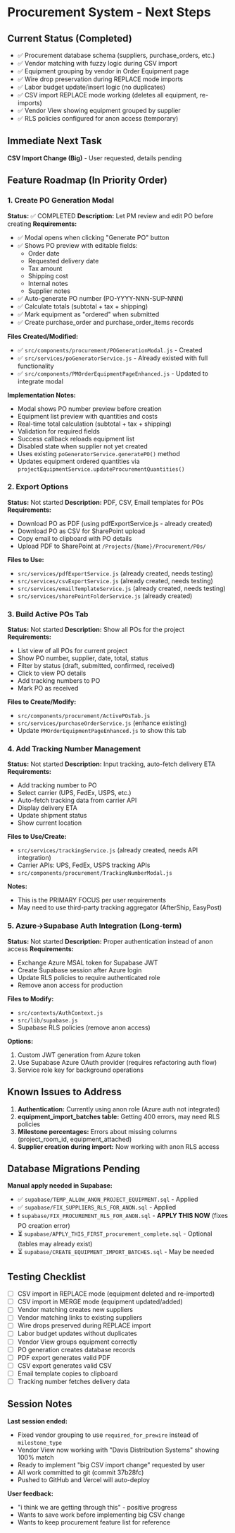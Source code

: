 # Procurement System - Next Steps

## Current Status (Completed)
- ✅ Procurement database schema (suppliers, purchase_orders, etc.)
- ✅ Vendor matching with fuzzy logic during CSV import
- ✅ Equipment grouping by vendor in Order Equipment page
- ✅ Wire drop preservation during REPLACE mode imports
- ✅ Labor budget update/insert logic (no duplicates)
- ✅ CSV import REPLACE mode working (deletes all equipment, re-imports)
- ✅ Vendor View showing equipment grouped by supplier
- ✅ RLS policies configured for anon access (temporary)

## Immediate Next Task
**CSV Import Change (Big)** - User requested, details pending

## Feature Roadmap (In Priority Order)

### 1. Create PO Generation Modal
**Status:** ✅ COMPLETED
**Description:** Let PM review and edit PO before creating
**Requirements:**
- ✅ Modal opens when clicking "Generate PO" button
- ✅ Shows PO preview with editable fields:
  - Order date
  - Requested delivery date
  - Tax amount
  - Shipping cost
  - Internal notes
  - Supplier notes
- ✅ Auto-generate PO number (PO-YYYY-NNN-SUP-NNN)
- ✅ Calculate totals (subtotal + tax + shipping)
- ✅ Mark equipment as "ordered" when submitted
- ✅ Create purchase_order and purchase_order_items records

**Files Created/Modified:**
- ✅ `src/components/procurement/POGenerationModal.js` - Created
- ✅ `src/services/poGeneratorService.js` - Already existed with full functionality
- ✅ `src/components/PMOrderEquipmentPageEnhanced.js` - Updated to integrate modal

**Implementation Notes:**
- Modal shows PO number preview before creation
- Equipment list preview with quantities and costs
- Real-time total calculation (subtotal + tax + shipping)
- Validation for required fields
- Success callback reloads equipment list
- Disabled state when supplier not yet created
- Uses existing `poGeneratorService.generatePO()` method
- Updates equipment ordered quantities via `projectEquipmentService.updateProcurementQuantities()`

### 2. Export Options
**Status:** Not started
**Description:** PDF, CSV, Email templates for POs
**Requirements:**
- Download PO as PDF (using pdfExportService.js - already created)
- Download PO as CSV for SharePoint upload
- Copy email to clipboard with PO details
- Upload PDF to SharePoint at `/Projects/{Name}/Procurement/POs/`

**Files to Use:**
- `src/services/pdfExportService.js` (already created, needs testing)
- `src/services/csvExportService.js` (already created, needs testing)
- `src/services/emailTemplateService.js` (already created, needs testing)
- `src/services/sharePointFolderService.js` (already created)

### 3. Build Active POs Tab
**Status:** Not started
**Description:** Show all POs for the project
**Requirements:**
- List view of all POs for current project
- Show PO number, supplier, date, total, status
- Filter by status (draft, submitted, confirmed, received)
- Click to view PO details
- Add tracking numbers to PO
- Mark PO as received

**Files to Create/Modify:**
- `src/components/procurement/ActivePOsTab.js`
- `src/services/purchaseOrderService.js` (enhance existing)
- Update `PMOrderEquipmentPageEnhanced.js` to show this tab

### 4. Add Tracking Number Management
**Status:** Not started
**Description:** Input tracking, auto-fetch delivery ETA
**Requirements:**
- Add tracking number to PO
- Select carrier (UPS, FedEx, USPS, etc.)
- Auto-fetch tracking data from carrier API
- Display delivery ETA
- Update shipment status
- Show current location

**Files to Use/Create:**
- `src/services/trackingService.js` (already created, needs API integration)
- Carrier APIs: UPS, FedEx, USPS tracking APIs
- `src/components/procurement/TrackingNumberModal.js`

**Notes:**
- This is the PRIMARY FOCUS per user requirements
- May need to use third-party tracking aggregator (AfterShip, EasyPost)

### 5. Azure→Supabase Auth Integration (Long-term)
**Status:** Not started
**Description:** Proper authentication instead of anon access
**Requirements:**
- Exchange Azure MSAL token for Supabase JWT
- Create Supabase session after Azure login
- Update RLS policies to require authenticated role
- Remove anon access for production

**Files to Modify:**
- `src/contexts/AuthContext.js`
- `src/lib/supabase.js`
- Supabase RLS policies (remove anon access)

**Options:**
1. Custom JWT generation from Azure token
2. Use Supabase Azure OAuth provider (requires refactoring auth flow)
3. Service role key for background operations

## Known Issues to Address

1. **Authentication:** Currently using anon role (Azure auth not integrated)
2. **equipment_import_batches table:** Getting 400 errors, may need RLS policies
3. **Milestone percentages:** Errors about missing columns (project_room_id, equipment_attached)
4. **Supplier creation during import:** Now working with anon RLS access

## Database Migrations Pending

**Manual apply needed in Supabase:**
- ✅ `supabase/TEMP_ALLOW_ANON_PROJECT_EQUIPMENT.sql` - Applied
- ✅ `supabase/FIX_SUPPLIERS_RLS_FOR_ANON.sql` - Applied
- ❗ `supabase/FIX_PROCUREMENT_RLS_FOR_ANON.sql` - **APPLY THIS NOW** (fixes PO creation error)
- ⏳ `supabase/APPLY_THIS_FIRST_procurement_complete.sql` - Optional (tables may already exist)
- ⏳ `supabase/CREATE_EQUIPMENT_IMPORT_BATCHES.sql` - May be needed

## Testing Checklist

- [ ] CSV import in REPLACE mode (equipment deleted and re-imported)
- [ ] CSV import in MERGE mode (equipment updated/added)
- [ ] Vendor matching creates new suppliers
- [ ] Vendor matching links to existing suppliers
- [ ] Wire drops preserved during REPLACE import
- [ ] Labor budget updates without duplicates
- [ ] Vendor View groups equipment correctly
- [ ] PO generation creates database records
- [ ] PDF export generates valid PDF
- [ ] CSV export generates valid CSV
- [ ] Email template copies to clipboard
- [ ] Tracking number fetches delivery data

## Session Notes

**Last session ended:**
- Fixed vendor grouping to use `required_for_prewire` instead of `milestone_type`
- Vendor View now working with "Davis Distribution Systems" showing 100% match
- Ready to implement "big CSV import change" requested by user
- All work committed to git (commit 37b28fc)
- Pushed to GitHub and Vercel will auto-deploy

**User feedback:**
- "i think we are getting through this" - positive progress
- Wants to save work before implementing big CSV change
- Wants to keep procurement feature list for reference
